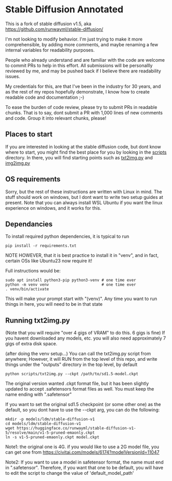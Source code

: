 # Stable Diffusion Annotated

This is a fork of stable diffusion v1.5, aka
https://github.com/runwayml/stable-diffusion/

I'm not looking to modify behavior. I'm just trying to make it more comprehensible, by
adding more comments, and maybe renaming a few internal variables for readability purposes.

People who already understand and are familiar with the code are welcome to commit PRs to help in this effort.
All submissions will be personallly reviewed by me, and may be pushed back if I believe there
are readability issues.

My credentials for this, are that I've been in the industry for 30 years, and as the rest of my repos 
hopefully demonstrate, I know how to create readable code and documentation ;-) 

To ease the burden of code review, please try to submit PRs in readable chunks. 
That is to say, dont submit a PR with 1,000 lines of new comments and code. Group it into relevant chunks, please!

## Places to start

If you are interested in looking at the stable diffusion code, but dont know where to start, you might find the best place for you
by looking in the [scripts](scripts/) directory. In there, you will find starting points such as [txt2img.py](scripts/txt2img.py) and [img2img.py](scripts/img2img.py)

## OS requirements

Sorry, but the rest of these instructions are written with Linux in mind.
The stuff should work on windows, but I dont want to write two setup guides at present.
Note that you can always install WSL Ubuntu if you want the linux experience on windows, and it works for this.

## Dependancies

To install required python dependencies, it is typical to run

    pip install -r requirements.txt

NOTE HOWEVER, that it is best practice to install it in "venv", and in fact,
certain OSs like Ubuntu23 now require it!

Full instructions would be:

    sudo apt install python3-pip python3-venv # one time ever
    python -m venv venv                       # one time ever
    . venv/bin/activate

This will make your prompt start with "(venv)". Any time you want to run things in here,
you will need to be in that state

## Running txt2img.py

(Note that you will require "over 4 gigs of VRAM" to do this. 6 gigs is fine)
If you havent downloaded any models, etc. you will also need approximately 7 gigs of extra disk space.

(after doing the venv setup...)
You can call the txt2img.py script from anywhere; However, it will RUN
from the top level of this repo, and write things under the "outputs" directory
in the top level, by default

    python scripts/txt2img.py --ckpt /path/to/sd1.5-model.ckpt

The original version wanted .ckpt format file, but it has been slightly updated
to accept .safetensors format files as well. You must keep the name ending with ".safetensor"


If you want to set the original sd1.5 checkpoint (or some other one)
as the default, so you dont have to use the --ckpt arg, you can do the following:

    mkdir -p models/ldm/stable-diffusion-v1
    cd models/ldm/stable-diffusion-v1
    wget https://huggingface.co/runwayml/stable-diffusion-v1-5/resolve/main/v1-5-pruned-emaonly.ckpt
    ln -s v1-5-pruned-emaonly.ckpt model.ckpt

Note1: the original one is 4G. if you would like to use a 2G model file, you can get one from 
https://civitai.com/models/6174?modelVersionId=11047

Note2: If you want to use a model in safetensor format, the name must end in ".safetensor". Therefore, if you want that one to be default, you will have to edit the script to change the value of 'default_model_path'
